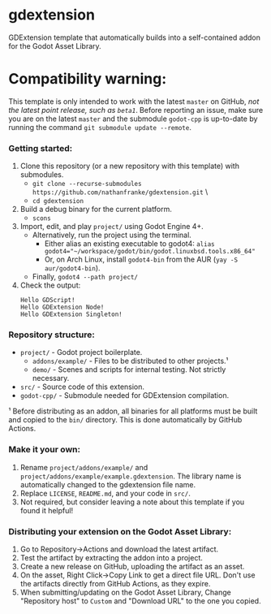 # gdextension

GDExtension template that automatically builds into a self-contained addon for the Godot Asset Library.

<!-- TODO: Change `master` to `4.x` on release (or `4.0`).
     TODO: Change `godot4` to `godot` on release -->

# Compatibility warning:

This template is only intended to work with the latest `master` on GitHub, _not the latest point release, such as `beta1`_. Before reporting an issue, make sure you are on the latest `master` and the submodule `godot-cpp` is up-to-date by running the command `git submodule update --remote`.

### Getting started:
1. Clone this repository (or a new repository with this template) with submodules.
    - `git clone --recurse-submodules https://github.com/nathanfranke/gdextension.git` \
    - `cd gdextension`
2. Build a debug binary for the current platform.
    - `scons`
3. Import, edit, and play `project/` using Godot Engine 4+.
    - Alternatively, run the project using the terminal.
      - Either alias an existing executable to godot4: `alias godot4="~/workspace/godot/bin/godot.linuxbsd.tools.x86_64"`
      - Or, on Arch Linux, install `godot4-bin` from the AUR (`yay -S aur/godot4-bin`).
    - Finally, `godot4 --path project/`
4. Check the output:
   ```
   Hello GDScript!
   Hello GDExtension Node!
   Hello GDExtension Singleton!
   ```

### Repository structure:
- `project/` - Godot project boilerplate.
  - `addons/example/` - Files to be distributed to other projects.¹
  - `demo/` - Scenes and scripts for internal testing. Not strictly necessary.
- `src/` - Source code of this extension.
- `godot-cpp/` - Submodule needed for GDExtension compilation.

¹ Before distributing as an addon, all binaries for all platforms must be built and copied to the `bin/` directory. This is done automatically by GitHub Actions.

### Make it your own:
1. Rename `project/addons/example/` and `project/addons/example/example.gdextension`. The library name is automatically changed to the gdextension file name.
2. Replace `LICENSE`, `README.md`, and your code in `src/`.
3. Not required, but consider leaving a note about this template if you found it helpful!

### Distributing your extension on the Godot Asset Library:
1. Go to Repository→Actions and download the latest artifact.
2. Test the artifact by extracting the addon into a project.
3. Create a new release on GitHub, uploading the artifact as an asset.
4. On the asset, Right Click→Copy Link to get a direct file URL. Don't use the artifacts directly from GitHub Actions, as they expire.
5. When submitting/updating on the Godot Asset Library, Change "Repository host" to `Custom` and "Download URL" to the one you copied.
